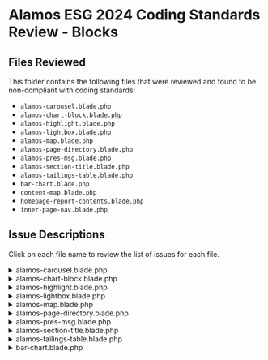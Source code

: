 # Alamos ESG 2024 Coding Standards Review - Blocks

## Files Reviewed

This folder contains the following files that were reviewed and found to be non-compliant with coding standards:

- `alamos-carousel.blade.php`
- `alamos-chart-block.blade.php`
- `alamos-highlight.blade.php`
- `alamos-lightbox.blade.php`
- `alamos-map.blade.php`
- `alamos-page-directory.blade.php`
- `alamos-pres-msg.blade.php`
- `alamos-section-title.blade.php`
- `alamos-tailings-table.blade.php`
- `bar-chart.blade.php`
- `content-map.blade.php`
- `homepage-report-contents.blade.php`
- `inner-page-nav.blade.php`

## Issue Descriptions

Click on each file name to review the list of issues for each file.

<details name="problems">
<summary>alamos-carousel.blade.php</summary>

- Remote JavaScript packages should be enqueued properly in the theme's `setup.php` file.
  - Location: Lines 71-74
- JavaScript code is embedded in the Blade file. Move to a separate JavaScript file and enqueue properly for maintainability.
  - Location: Lines 76-135
- Remote stylesheets should be enqueued properly in the theme's `setup.php` file.
  - Location: line 70
- Styles are embedded in the Blade file. Move to a separate CSS file or include in the global `vd-blocks.scss` file.
  - Location: Lines 137-320
- Improper code formatting: `foreach` and `if/else` statements are not indented.
  - Location: Lines 34-61, 35-60

</details>

<details name="problems">
<summary>alamos-chart-block.blade.php</summary>

- Improper code formatting: `if` statements and function blocks are not indented.
  - Location: Lines 22-26, 23-25

</details>

<details name="problems">
<summary>alamos-highlight.blade.php</summary>

- Improper code formatting: `if` and `foreach` statements are not indented.
  - Location: Lines 30-32, 39-66, 43-45, 48-63, 52-54, 40-65, 50-61
- `<div>` elements are not properly aligned.
  - Location: Lines 56-57

</details>

<details name="problems">
<summary>alamos-lightbox.blade.php</summary>

- Styles are embedded in the Blade file. Move to a separate CSS file or include in the global `vd-blocks.scss` file.
  - Location: Lines 27-97
- JavaScript code is embedded in the Blade file. Move to a separate JavaScript file and enqueue properly for maintainability.
  - Location: Lines 147-230

</details>

<details name="problems">
<summary>alamos-map.blade.php</summary>

- Remote JavaScript packages should be enqueued properly in the theme's `setup.php` file.
  - Location: Lines 21, 26, 28
- Remote stylesheets should be enqueued properly in the theme's `setup.php` file.
  - Location: Lines 22, 24, 25
- JavaScript code is embedded in the Blade file. Move to a separate JavaScript file and enqueue for maintainability.
  - Location: Lines 44-397

</details>

<details name="problems">
<summary>alamos-page-directory.blade.php</summary>

- `<section>` element attributes not indented properly.
  - Location: Lines 75-77
- `<a>` element attributes not indented properly.
  - Location: Lines 93-94
  - Either indent all attributes or keep all attributes on the same line for better readability.

</details>

<details name="problems">
<summary>alamos-pres-msg.blade.php</summary>

- `<div>` element class attribute contains newline and not indented properly.
  - Location: Lines 26-31
  - Consider creating a specific class for this element and moving the class list to external CSS file for better readability.
- `<img>` element attributes not indented properly.
  - Location: Lines 33-36
  - Either indent all attributes or keep all attributes on the same line for better readability.

</details>

<details name="problems">
<summary>alamos-section-title.blade.php</summary>

- Improper code formatting: `if`, `switch`, and `foreach` statements are not indented.
  - Location: Lines 65-67, 74-81, 82-89, 83-88, 108-121, 126-242, 145-156, 164-229, 176-189, 191-208, 246-256, 259-264
- Unnecessary commented code.
  - Location: Lines 159-163
  - This is also a `<style>` block that should be moved to a separate CSS file.

</details>

<details name="problems">
<summary>alamos-tailings-table.blade.php</summary>

- Overall code structure should be improved for better readability and maintainability.
- Styles are embedded in the Blade file. Move to a separate CSS file or include in the global `vd-blocks.scss` file.
  - Location: Lines 27-31
- Improper code formatting: `if` and `foreach` statements are not indented.
  - Location: Lines 24-198, 32-197, 35-37, 38-46, 47-193, 49-94, 51-92, 52-91, 98-133, 100-131, 101-130, 137-189, 139-190 140-188

</details>

<details name="problems">
<summary>bar-chart.blade.php</summary>

- Remote JavaScript packages should be enqueued properly in the theme's `setup.php` file.
  - Location: Lines 88, 89
- JavaScript code is embedded in the Blade file. Move to a separate JavaScript file and enqueue properly for maintainability.
  - Location: Lines 90-585
- Styles are embedded in the Blade file. Move to a separate CSS file or include in the global `vd-blocks.scss` file.
  - Location: Lines 79-86

<details name="problems">
<summary>content-map.blade.php</summary>

- Improper code formatting: `if`, `foreach`, and `isset` statements are not indented.
  - Location: Lines 43-76, 46-54, 49-51, 56-72, 59-64 (includes the `@endphp` line), 66-70, 78-86

</details>

<details name="problems">
<summary>homepage-report-contents.blade.php</summary>

- Improper code formatting: `if` and `foreach` statements are not indented.
  - Location: Lines 28-51, 29-50, 37-48, 39-46
- JavaScript code is embedded in the Blade file. Move to a separate JavaScript file and enqueue properly for maintainability.
  - Location: Lines 56-66

</details>

<details name="problems">
<summary>inner-page-nav.blade.php</summary>

- JavaScript code is embedded in the Blade file. Move to a separate JavaScript file and enqueue properly for maintainability.
  - Location: Lines 85-177

</details>
